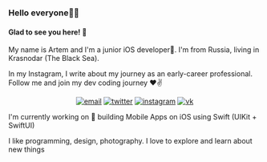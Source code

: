 ### Hello everyone👋🥳 
#### Glad to see you here! 🤩   

My name is Artem and I'm a junior iOS developer🍏. I'm from Russia, living in Krasnodar (The Black Sea).   

In my Instagram, I write about my journey as an early-career professional.  Follow me and join my dev coding journey ♥️✌️ 

<p align="center">
  <a href="mailto:flyboroda@gmail.com"><img src="https://img.icons8.com/color/96/000000/gmail.png" alt="email"/></a>
  <a href="https://twitter.com/artobor"><img src="https://img.icons8.com/color/96/000000/twitter-squared.png" alt="twitter"/></a>
  <a href="https://www.instagram.com/artem_iosdev/"><img src="https://img.icons8.com/color/96/000000/instagram-new.png" alt="instagram"/></a>
  <a href="https://vk.com/artobor"><img src="https://img.icons8.com/nolan/96/vk-circled.png" alt="vk"/></a>
</p>

I'm currently working on 🔭 building Mobile Apps on iOS using Swift (UIKit + SwiftUI)   

I like programming, design, photography. I love to explore and learn about new things  
